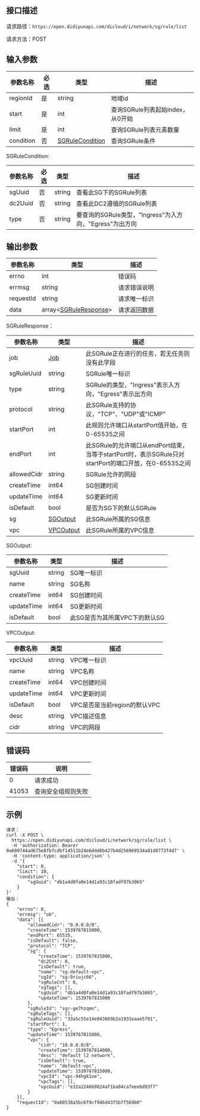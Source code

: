 ## 接口描述
请求路径：`https://open.didiyunapi.com/dicloud/i/network/sg/rule/list`

请求方法：POST
## 输入参数
|参数名称 | 必选 | 类型 | 描述|
|--------|-----|-----|-----|
| regionId | 是 | string | 地域id |
| start     | 是 | int      |查询SGRule列表起始index，从0开始   |
| limit     | 是 | int      |查询SGRule列表元素数量           |
| condition | 否 | [SGRuleCondition](#SGRuleCondition) | 查询SGRule条件 |

<span id="SGRuleCondition"></span>
SGRuleCondition:

|参数名称 | 必选 | 类型 | 描述|
|--------|-----|-----|-----|
| sgUuid | 否 | string | 查看此SG下的SGRule列表 |
| dc2Uuid | 否 | string | 查看此DC2遵循的SGRule列表 |
| type | 否 | string |  要查询的SGRule类型，"Ingress"为入方向，"Egress"为出方向 |

## 输出参数
|参数名称  | 类型 | 描述|
|--------|-----|-----|
|errno | int  |错误码 |
|errmsg|string|请求错误说明	|
|requestId |string|请求唯一标识 |
|data | array<[SGRuleResponse](#SGRuleResponse)>| 请求返回数据| 

<span id="SGRuleResponse"></span>
SGRuleResponse：

|参数名称  | 类型 | 描述 |
|--------|-----|-----|
|job | [Job](/static/docs-content/products/通用响应结构.md#Job) | 此SGRule正在进行的任务，若无任务则没有此字段 |
|sgRuleUuid  | string  | SGRule唯一标识   |
| type     |   string  | SGRule的类型，"Ingress"表示入方向，"Egress"表示出方向    |
| protocol |  string    |   此SGRule支持的协议，"TCP"、"UDP"或"ICMP"    |
| startPort | int | 此规则允许端口从startPort值开始，在0-65535之间 |
| endPort | int | 此SGRule的允许端口从endPort结束，当等于startPort时，表示SGRule只对startPort的端口开放，在0-65535之间 |
|allowedCidr | string | SGRule允许的网段 |
|createTime   | int64  | SG创建时间  |
|updateTime      | int64  | SG更新时间       |
|isDefault  | bool  | 是否为SG下的默认SGRule    |
|sg | [SGOutput](#SGOutput) | 此SGRule所属的SG信息 |
|vpc | [VPCOutput](#VPCOutput2) | 此SGRule所属的VPC信息 |

<span id="SGOutput"></span>
SGOutput:

|参数名称  | 类型 | 描述 |
|--------|-----|-----|
|sgUuid  | string  | SG唯一标识   |
|name   | string  | SG名称     |
|createTime   | int64  |SG创建时间   |
|updateTime      | int64  | SG更新时间      |
|isDefault  | bool  | 此SG是否为其所属VPC下的默认SG   |

<span id="VPCOutput2"></span>
VPCOutput:

|参数名称  | 类型 | 描述 |
|--------|-----|-----|
|vpcUuid  | string  | VPC唯一标识   |
|name   | string  | VPC名称     |
|createTime   | int64  |VPC创建时间    |
|updateTime      | int64  |VPC更新时间       |
|isDefault  | bool  | VPC是否是当前region的默认VPC    |
|desc  | string  | VPC描述信息    |
|cidr   | string  | VPC的网段    |


## 错误码
|错误码 | 说明    |
|------|--------|
| 0    | 请求成功  |
|41053 | 查询安全组规则失败 |

## 示例

```
请求：
curl -X POST \
  https://open.didiyunapi.com/dicloud/i/network/sg/rule/list \
  -H 'authorization: Bearer 9a609744ad675e8fbfcdbf14511b24e6ddd6b427b4d256969534a81d0773f4d7' \
  -H 'content-type: application/json' \
  -d '{
	"start": 0,
	"limit": 10,
	"condition": {
		"sgUuid": "db1a4d0fa0e14d1a93c18fadf97b3065"
	}
}'
输出：
{
	"errno": 0,
	"errmsg": "ok",
	"data": [{
		"allowedCidr": "0.0.0.0/0",
		"createTime": 1539767815000,
		"endPort": 65535,
		"isDefault": false,
		"protocol": "TCP",
		"sg": {
			"createTime": 1539767815000,
			"dc2Cnt": 0,
			"isDefault": true,
			"name": "sg-default-vpc",
			"sgId": "sg-9riujc66",
			"sgRuleCnt": 0,
			"sgTags": [],
			"sgUuid": "db1a4d0fa0e14d1a93c18fadf97b3065",
			"updateTime": 1539767815000
		},
		"sgRuleId": "sgr-ge7hzqmn",
		"sgRuleTags": [],
		"sgRuleUuid": "33a5c55e14e043669b2a1931eaae5f01",
		"startPort": 1,
		"type": "Egress",
		"updateTime": 1539767815000,
		"vpc": {
			"cidr": "10.0.0.0/8",
			"createTime": 1539767814000,
			"desc": "default l2 network",
			"isDefault": true,
			"name": "default-vpc",
			"updateTime": 1539767815000,
			"vpcId": "vpc-94hgk1oe",
			"vpcTags": [],
			"vpcUuid": "e32a224660824af1ba84ca7eeebd93ff"
		}
	}],
	"requestId": "0a60538a5bc6f9cf946d43f5b7f569b0"
}
```